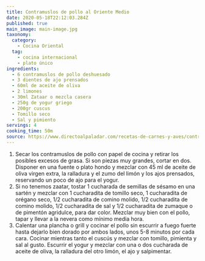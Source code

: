 ```yaml
---
title: Contramuslos de pollo al Oriente Medio
date: 2020-05-18T22:12:03.284Z
published: true
main_image: main-image.jpg
taxonomy:
  category:
    - Cocina Oriental
  tag:
    - cocina internacional
    - plato único
ingredients:
  - 6 contramuslos de pollo deshuesado
  - 3 dientes de ajo prensados
  - 60ml de aceite de oliva
  - 2 limones
  - 30ml Zataar o mezcla casera
  - 250g de yogur griego
  - 200gr cuscus
  - Tomillo seco
  - Sal y pimiento
servings: 4
cooking_time: 50m
source: https://www.directoalpaladar.com/recetas-de-carnes-y-aves/contramuslos-de-pollo-al-aroma-de-oriente-medio-receta-sabrosisima-y-facil
---
```


1. Secar los contramuslos de pollo con papel de cocina y retirar los posibles excesos de grasa. Si son piezas muy grandes, cortar en dos. Disponer en una fuente o plato hondo y mezclar con 45 ml de aceite de oliva virgen extra, la ralladura y el zumo del limón y los ajos prensados, reservando un poco de ajo para el yogur.
2. Si no tenemos zaatar, tostar 1 cucharada de semillas de sésamo en una sartén y mezclar con 1 cucharadita de tomillo seco, 1 cucharadita de orégano seco, 1/2 cucharadita de comino molido, 1/2 cucharadita de comino molido, 1/2 cucharadita de sal y 1/2 cucharadita de zumaque o de pimentón agridulce, para dar color. Mezclar muy bien con el pollo, tapar y llevar a la nevera como mínimo media hora.
3. Calentar una plancha o grill y cocinar el pollo sin escurrir a fuego fuerte hasta dejarlo bien dorado por ambos lados, unos 5-8 minutos por cada cara. Cocinar mientras tanto el cuscús y mezclar con tomillo, pimienta y sal al gusto. Escurrir el yogur y mezclar con una o dos cucharada de aceite de oliva, la ralladura del otro limón, el ajo y salpimentar.

